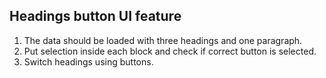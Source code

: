 ## Headings button UI feature

1. The data should be loaded with three headings and one paragraph.
2. Put selection inside each block and check if correct button is selected.
3. Switch headings using buttons.
